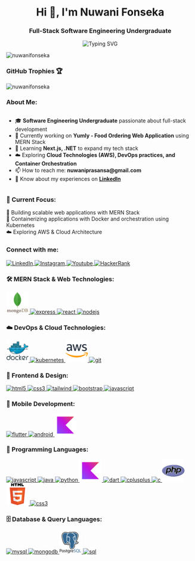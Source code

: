 <h1 align="center">Hi 👋, I'm Nuwani Fonseka</h1>
<h3 align="center">Full-Stack Software Engineering Undergraduate</h3>

<p align="center">
  <img src="https://readme-typing-svg.herokuapp.com?font=Fira+Code&pause=1000&color=2E9EF7&center=true&vCenter=true&width=435&lines=Full-Stack+Developer;MERN+Stack+Enthusiast;Cloud+%26+DevOps+Learner" alt="Typing SVG" />
</p>

<p align="left"> <img src="https://komarev.com/ghpvc/?username=nuwanifonseka&label=Profile%20views&color=0e75b6&style=flat" alt="nuwanifonseka" /> </p>

<h3 align="left">GitHub Trophies 🏆</h3>
<p align="left">
    <img src="https://github-profile-trophy.vercel.app/?username=nuwanifonseka&theme=tokyonight&column=4&margin-w=10&margin-h=10" alt="nuwanifonseka" />
</p>

<h3 align="left">About Me:</h3>
<div align="left">
  <div style="display: flex; align-items: center;">
    <div style="flex: 1;">
      <ul>
        <li>🎓 <strong>Software Engineering Undergraduate</strong> passionate about full-stack development</li>
        <li>🔭 Currently working on <strong>Yumly - Food Ordering Web Application</strong> using MERN Stack</li>
        <li>🌱 Learning <strong>Next.js, .NET</strong> to expand my tech stack</li>
        <li>☁️ Exploring <strong>Cloud Technologies (AWS), DevOps practices, and Container Orchestration</strong></li>
        <li>📫 How to reach me: <strong>nuwaniprasansa@gmail.com</strong></li>
        <li>📄 Know about my experiences on <a href="https://www.linkedin.com/in/nuwani-fonseka-5a87ba234/"><strong>LinkedIn</strong></a></li>
      </ul>
    </div>
  </div>
</div>

<h3 align="left">🚀 Current Focus:</h3>
<p>
  🎯 Building scalable web applications with MERN Stack<br/>
  🐳 Containerizing applications with Docker and orchestration using Kubernetes<br/>
  ☁️ Exploring AWS & Cloud Architecture
</p>

<h3 align="left">Connect with me:</h3>
<p align="left">
  <a href="https://linkedin.com/in/nuwani-fonseka-5a87ba234" target="_blank" rel="noreferrer">
    <img align="center" src="https://i.pinimg.com/originals/d3/3b/d9/d33bd9baa83a336184055c07dc8ccaa8.gif" alt="LinkedIn" height="40" width="50" />
  </a>
   <a href="https://instagram.com/nuwanifonsekaa" target="_blank" rel="noreferrer">
    <img align="center" src="https://i.pinimg.com/originals/2c/09/4d/2c094d32daf5a9079a09588004319274.gif" alt="Instagram" height="40" width="50" />
  </a>
  <a href="https://www.youtube.com/c/nuwani-fonseka" target="_blank" rel="noreferrer">
    <img align="center" src="https://cdn.dribbble.com/users/844462/screenshots/4042693/youtube-logo.gif" alt="Youtube" height="40" width="50" />
  </a>
  <a href="https://www.hackerrank.com/nuwani-fonseka" target="_blank" rel="noreferrer">
    <img align="center" src="https://raw.githubusercontent.com/rahuldkjain/github-profile-readme-generator/master/src/images/icons/Social/hackerrank.svg" alt="HackerRank" height="40" width="50" />
  </a>
</p>

<h3 align="left">🛠️ MERN Stack & Web Technologies:</h3>
<p align="left">
 <a href="https://www.mongodb.com/" target="_blank" rel="noreferrer"> 
  <img src="https://raw.githubusercontent.com/devicons/devicon/master/icons/mongodb/mongodb-original-wordmark.svg" alt="mongodb" width="60" height="60"/> 
</a>
  <a href="https://expressjs.com" target="_blank" rel="noreferrer"> 
    <img src="https://adware-technologies.s3.amazonaws.com/uploads/technology/thumbnail/20/express-js.png" alt="express" width="60" height="60"/> 
  </a>
  <a href="https://reactjs.org/" target="_blank" rel="noreferrer"> 
    <img src="https://media.giphy.com/media/eNAsjO55tPbgaor7ma/giphy.gif" alt="react" width="60" height="60"/> 
  </a> 
  <a href="https://nodejs.org" target="_blank" rel="noreferrer"> 
    <img src="https://media.giphy.com/media/kdFc8fubgS31b8DsVu/giphy.gif" alt="nodejs" width="60" height="60"/> 
  </a>
</p>

<h3 align="left">☁️ DevOps & Cloud Technologies:</h3>
<p align="left">
  <a href="https://www.docker.com/" target="_blank" rel="noreferrer"> 
    <img src="https://raw.githubusercontent.com/devicons/devicon/master/icons/docker/docker-original-wordmark.svg" alt="docker" width="60" height="60"/> 
  </a>
  <a href="https://kubernetes.io" target="_blank" rel="noreferrer"> 
    <img src="https://upload.wikimedia.org/wikipedia/commons/3/39/Kubernetes_logo_without_workmark.svg" alt="kubernetes" width="60" height="60"/> 
  </a>
  <a href="https://aws.amazon.com" target="_blank" rel="noreferrer"> 
    <img src="https://raw.githubusercontent.com/devicons/devicon/master/icons/amazonwebservices/amazonwebservices-original-wordmark.svg" alt="aws" width="60" height="60"/> 
  </a>
  <a href="https://git-scm.com/" target="_blank" rel="noreferrer"> 
    <img src="https://www.vectorlogo.zone/logos/git-scm/git-scm-icon.svg" alt="git" width="60" height="60"/> 
  </a>
</p>

<h3 align="left">🎨 Frontend & Design:</h3>
<p align="left"> 
  <a href="https://www.w3.org/html/" target="_blank" rel="noreferrer"> 
    <img src="https://cdn.dribbble.com/users/783/screenshots/104300/shot_1295820312.gif" alt="html5" width="60" height="60"/> 
  </a>
  <a href="https://www.w3schools.com/css/" target="_blank" rel="noreferrer"> 
    <img src="https://media.giphy.com/media/fsEaZldNC8A1PJ3mwp/giphy.gif" alt="css3" width="60" height="60"/> 
  </a> 
  <a href="https://tailwindcss.com/" target="_blank" rel="noreferrer"> 
    <img src="https://www.vectorlogo.zone/logos/tailwindcss/tailwindcss-icon.svg" alt="tailwind" width="60" height="60"/> 
  </a>
  <a href="https://getbootstrap.com" target="_blank" rel="noreferrer">
    <img src="https://media.giphy.com/media/Sr8xDpMwVKOHUWDVRD/giphy.gif" alt="bootstrap" width="60" height="60"/>
  </a>
  <a href="https://developer.mozilla.org/en-US/docs/Web/JavaScript" target="_blank" rel="noreferrer"> 
    <img src="https://media.giphy.com/media/ln7z2eWriiQAllfVcn/giphy.gif" alt="javascript" width="60" height="60"/> 
  </a> 
</p>

<h3 align="left">📱 Mobile Development:</h3>
<p align="left">
  <a href="https://flutter.dev" target="_blank" rel="noreferrer"> 
    <img src="https://www.vectorlogo.zone/logos/flutterio/flutterio-icon.svg" alt="flutter" width="60" height="60"/> 
  </a>
  <a href="https://developer.android.com" target="_blank" rel="noreferrer"> 
    <img src="https://media4.giphy.com/media/v1.Y2lkPTc5MGI3NjExejU0OWFwMDByamg0YjN1YXB5OGVma2hmOGJrZ3JnOXF1ZmZmZjJ5cyZlcD12MV9pbnRlcm5hbF9naWZfYnlfaWQmY3Q9Zw/Lmy23L3RkJ0sEWokRN/giphy.webp" alt="android" width="60" height="60"/> 
  </a>
  <a href="https://kotlinlang.org" target="_blank" rel="noreferrer"> 
  <img src="https://raw.githubusercontent.com/devicons/devicon/master/icons/kotlin/kotlin-original.svg" alt="kotlin" width="60" height="60"/> 
</a> 
</p>

<h3 align="left">🔧 Programming Languages:</h3>
<p align="left">
  <a href="https://developer.mozilla.org/en-US/docs/Web/JavaScript" target="_blank" rel="noreferrer"> 
    <img src="https://media.giphy.com/media/ln7z2eWriiQAllfVcn/giphy.gif" alt="javascript" width="60" height="60"/> 
  </a>
  <a href="https://www.java.com" target="_blank" rel="noreferrer"> 
    <img src="https://media1.giphy.com/media/hO8uTzEOefFh3Yv5gm/giphy.gif?cid=6c09b952jiwu3n2b5plthn82yp72nrac1lu5esteciqpy8m1&ep=v1_internal_gif_by_id&rid=giphy.gif&ct=s" alt="java" width="60" height="60"/> 
  </a>
  <a href="https://www.python.org" target="_blank" rel="noreferrer"> 
    <img src="https://media.giphy.com/media/KAq5w47R9rmTuvWOWa/giphy.gif" alt="python" width="60" height="60"/> 
  </a>
  <a href="https://kotlinlang.org" target="_blank" rel="noreferrer"> 
  <img src="https://raw.githubusercontent.com/devicons/devicon/master/icons/kotlin/kotlin-original.svg" alt="kotlin" width="60" height="60"/> 
</a>
  <a href="https://dart.dev/" target="_blank" rel="noreferrer"> 
    <img src="https://www.vectorlogo.zone/logos/dartlang/dartlang-icon.svg" alt="dart" width="60" height="60"/> 
  </a>
  <a href="https://www.cplusplus.com/" target="_blank" rel="noreferrer"> 
    <img src="https://i.redd.it/xxodzo30yoab1.gif" alt="cplusplus" width="60" height="60"/> 
  </a>
  <a href="https://www.cplusplus.com/" target="_blank" rel="noreferrer"> 
    <img src="https://i.redd.it/nmuax05zxoab1.gif" alt="c" width="60" height="60"/> 
  </a>
 <a href="https://www.php.net/" target="_blank" rel="noreferrer"> 
  <img src="https://raw.githubusercontent.com/devicons/devicon/master/icons/php/php-original.svg" alt="php" width="60" height="60"/> 
</a>
<a href="https://www.w3.org/html/" target="_blank" rel="noreferrer"> 
  <img src="https://raw.githubusercontent.com/devicons/devicon/master/icons/html5/html5-original-wordmark.svg" alt="html5" width="60" height="60"/> 
</a>
  <a href="https://www.w3schools.com/css/" target="_blank" rel="noreferrer"> 
    <img src="https://media.giphy.com/media/fsEaZldNC8A1PJ3mwp/giphy.gif" alt="css3" width="60" height="60"/> 
  </a>
</p>

<h3 align="left">🗄️ Database & Query Languages:</h3>
<p align="left">
  <a href="https://www.mysql.com/" target="_blank" rel="noreferrer"> 
    <img src="https://miro.medium.com/v2/resize:fit:1400/1*Fcb8NTqTBj7kCONnmF5wgQ.gif" alt="mysql" width="60" height="60"/> 
  </a>
  <a href="https://www.mongodb.com/" target="_blank" rel="noreferrer"> 
    <img src="https://miro.medium.com/v2/resize:fit:512/1*doAg1_fMQKWFoub-6gwUiQ.gif" alt="mongodb" width="60" height="60"/> 
  </a>
  <a href="https://www.postgresql.org" target="_blank" rel="noreferrer"> 
    <img src="https://raw.githubusercontent.com/devicons/devicon/master/icons/postgresql/postgresql-original-wordmark.svg" alt="postgresql" width="60" height="60"/> 
  </a>
  <a href="https://www.microsoft.com/en-us/sql-server" target="_blank" rel="noreferrer"> 
    <img src="https://media.wired.com/photos/641337bd5e3ab3be4fe3e789/master/w_1600%2Cc_limit/sql_normal.gif" alt="sql" width="60" height="60"/> 
  </a>
</p>


